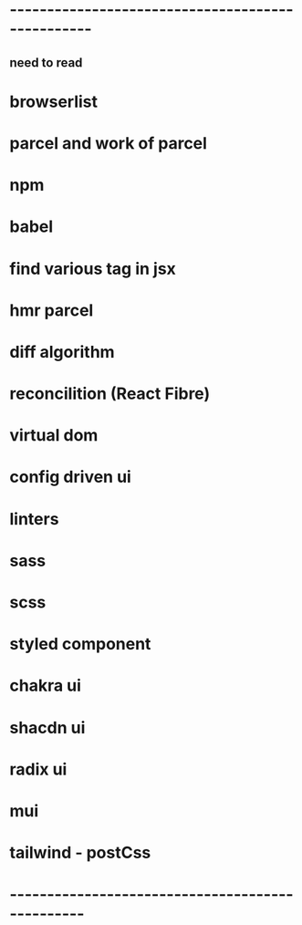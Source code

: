 # -------------------------------------------------
## need to read
# browserlist
# parcel and work of parcel 
# npm
# babel
# find various tag in jsx
# hmr parcel
# diff algorithm
# reconcilition (React Fibre)
# virtual dom
# config driven ui
# linters
# sass
# scss
# styled component
# chakra ui
# shacdn ui
# radix ui
# mui 
# tailwind  - postCss
# ------------------------------------------------